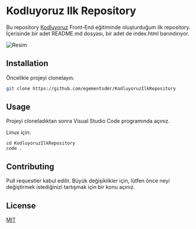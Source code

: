 # Kodluyoruz Ilk Repository

Bu repository [Kodluyoruz](https://www.kodluyoruz.org) Front-End eğitiminde oluşturduğum ilk repository. İçerisinde bir adet README.md dosyası, bir adet de index.html barındırıyor.

![Resim](https://i.hizliresim.com/e4cqd54.png)


## Installation

Öncelikle projeyi clonelayın. 

```bash
git clone https://github.com/egementsdmr/KodluyoruzIlkRepository
```

## Usage

Projeyi cloneladıktan sonra Visual Studio Code programında açınız.

Linux için:
```linux
cd KodluyoruzIlkRepository
code .
```

## Contributing
Pull requestler kabul edilir. Büyük değişiklikler için, lütfen önce neyi değiştirmek istediğinizi tartışmak için bir konu açınız.


## License
[MIT](https://choosealicense.com/licenses/mit/)
